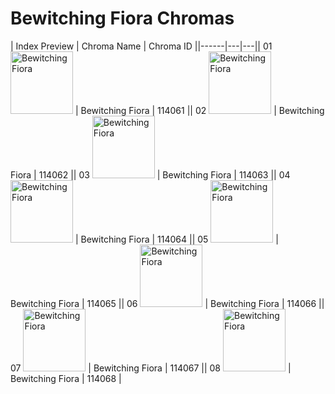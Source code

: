 # Bewitching Fiora Chromas

| Index  Preview | Chroma Name | Chroma ID ||------|---|---|| 01  <img src='https://raw.communitydragon.org/latest/plugins/rcp-be-lol-game-data/global/default/v1/champion-chroma-images/114/114061.png' alt='Bewitching Fiora' width='100'> | Bewitching Fiora | 114061 || 02  <img src='https://raw.communitydragon.org/latest/plugins/rcp-be-lol-game-data/global/default/v1/champion-chroma-images/114/114062.png' alt='Bewitching Fiora' width='100'> | Bewitching Fiora | 114062 || 03  <img src='https://raw.communitydragon.org/latest/plugins/rcp-be-lol-game-data/global/default/v1/champion-chroma-images/114/114063.png' alt='Bewitching Fiora' width='100'> | Bewitching Fiora | 114063 || 04  <img src='https://raw.communitydragon.org/latest/plugins/rcp-be-lol-game-data/global/default/v1/champion-chroma-images/114/114064.png' alt='Bewitching Fiora' width='100'> | Bewitching Fiora | 114064 || 05  <img src='https://raw.communitydragon.org/latest/plugins/rcp-be-lol-game-data/global/default/v1/champion-chroma-images/114/114065.png' alt='Bewitching Fiora' width='100'> | Bewitching Fiora | 114065 || 06  <img src='https://raw.communitydragon.org/latest/plugins/rcp-be-lol-game-data/global/default/v1/champion-chroma-images/114/114066.png' alt='Bewitching Fiora' width='100'> | Bewitching Fiora | 114066 || 07  <img src='https://raw.communitydragon.org/latest/plugins/rcp-be-lol-game-data/global/default/v1/champion-chroma-images/114/114067.png' alt='Bewitching Fiora' width='100'> | Bewitching Fiora | 114067 || 08  <img src='https://raw.communitydragon.org/latest/plugins/rcp-be-lol-game-data/global/default/v1/champion-chroma-images/114/114068.png' alt='Bewitching Fiora' width='100'> | Bewitching Fiora | 114068 |